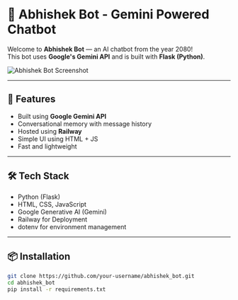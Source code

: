# 🤖 Abhishek Bot - Gemini Powered Chatbot

Welcome to **Abhishek Bot** — an AI chatbot from the year 2080!  
This bot uses **Google's Gemini API** and is built with **Flask (Python)**.

![Abhishek Bot Screenshot]()

---

## 🚀 Features

- Built using **Google Gemini API**
- Conversational memory with message history
- Hosted using **Railway**
- Simple UI using HTML + JS
- Fast and lightweight

---

## 🛠️ Tech Stack

- Python (Flask)
- HTML, CSS, JavaScript
- Google Generative AI (Gemini)
- Railway for Deployment
- dotenv for environment management

---

## 📦 Installation

```bash
git clone https://github.com/your-username/abhishek_bot.git
cd abhishek_bot
pip install -r requirements.txt
